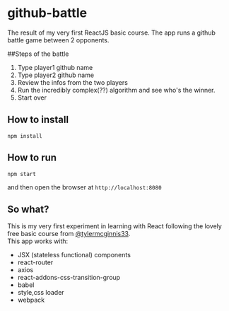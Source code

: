 # github-battle
The result of my very first ReactJS basic course. The app runs a github battle game between 2 opponents.

##Steps of the battle
 1. Type player1 github name  
 2. Type player2 github name  
 3. Review the infos from the two players  
 4. Run the incredibly complex(??) algorithm and see who's the winner.  
 5. Start over  

## How to install
```
npm install
```

## How to run
```
npm start
```
and then open the browser at `http://localhost:8080`

## So what?
This is my very first experiment in learning with React following the lovely free basic course from
[@tylermcginnis33](http://twitter.com/tylermcginnis33).  
This app works with:

- JSX (stateless functional) components
- react-router
- axios
- react-addons-css-transition-group
- babel
- style,css loader
- webpack
